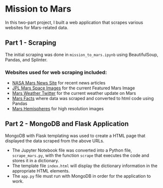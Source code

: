 # Mission to Mars
In this two-part project, I built a web application that scrapes various websites for Mars-related data.

## Part 1 - Scraping
The initial scraping was done in `mission_to_mars.ipynb` using BeautifulSoup, Pandas, and Splinter.
### Websites used for web scraping included:
- [NASA Mars News Site](https://mars.nasa.gov/news/?page=0&per_page=40&order=publish_date+desc%2Ccreated_at+desc&search=&category=19%2C165%2C184%2C204&blank_scope=Latest) for recent news articles
- [JPL Mars Space Images](https://www.jpl.nasa.gov/spaceimages/?search=&category=Mars) for the current Featured Mars Image
- [Mars Weather Twitter](https://twitter.com/marswxreport?lang=en) for the current weather update on Mars
- [Mars Facts](https://space-facts.com/mars/) where data was scraped and converted to html code using Pandas
- [Mars Hemispheres](https://astrogeology.usgs.gov/search/results?q=hemisphere+enhanced&k1=target&v1=Mars) for high resolution images

## Part 2 - MongoDB and Flask Application
MongoDB with Flask templating was used to create a HTML page that displayed the data scraped from the above URLs.
- The Jupyter Notebook file was converted into a Python file, `scrape_mars.py`, with the function `scrape` that executes the code and stores it in a dictionary.
- The template file `index.html` will display the dictionary information in the appropriate HTML elements.
- The `app.py` file must run with MongoDB in order for the application to work.  
